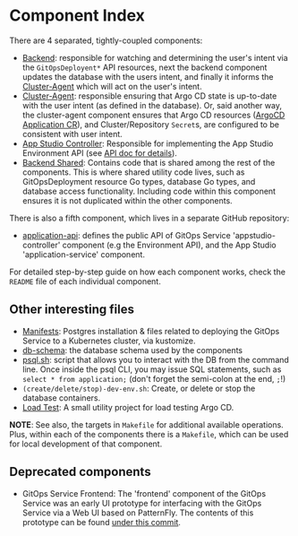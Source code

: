 # Component Index

There are 4 separated, tightly-coupled components:

- [Backend]: responsible for watching and determining the user's intent via the `GitOpsDeployent*` API resources, next the backend component updates the database with the users intent, and finally it informs the [Cluster-Agent] which will act on the user's intent.
- [Cluster-Agent]: responsible ensuring that Argo CD state is up-to-date with the user intent (as defined in the database). Or, said another way, the cluster-agent component ensures that Argo CD resources ([ArgoCD Application CR]), and Cluster/Repository `Secret`s, are configured to be consistent with user intent.
- [App Studio Controller]: Responsible for implementing the App Studio Environment API (see [API doc for details](api.md)).
- [Backend Shared]: Contains code that is shared among the rest of the components. This is where shared utility code lives, such as GitOpsDeployment resource Go types, database Go types, and database access functionality. Including code within this component ensures it is not duplicated within the other components.

There is also a fifth component, which lives in a separate GitHub repository:
- [application-api]: defines the public API of GitOps Service 'appstudio-controller' component (e.g the Environment API), and the App Studio 'application-service' component.

For detailed step-by-step guide on how each component works, check the `README` file of each individual component.

## Other interesting files

- [Manifests]: Postgres installation & files related to deploying the GitOps Service to a Kubernetes cluster, via kustomize.
- [db-schema]: the database schema used by the components
- [psql.sh]: script that allows you to interact with the DB from the command line. Once inside the psql CLI, you may issue SQL statements, such as `select * from application;` (don't forget the semi-colon at the end, `;`!)
- `(create/delete/stop)-dev-env.sh`: Create, or delete or stop the database containers.
- [Load Test]: A small utility project for load testing Argo CD.

**NOTE**: See also, the targets in `Makefile` for additional available operations.
Plus, within each of the components there is a `Makefile`, which can be used for local development of that component.

## Deprecated components
- GitOps Service Frontend: The 'frontend' component of the GitOps Service was an early UI prototype for interfacing with the GitOps Service via a Web UI based on PatternFly. The contents of this prototype can be found [under this commit](https://github.com/redhat-appstudio/managed-gitops/tree/52696fbb48070bf43170687a6a775ff80dfb13be/frontend).

[application-api]: https://github.com/redhat-appstudio/application-api/
[App Studio Controller]: https://github.com/redhat-appstudio/managed-gitops/tree/main/appstudio-controller
[App Studio Shared]: https://github.com/redhat-appstudio/managed-gitops/tree/main/appstudio-shared
[Backend Shared]: https://github.com/redhat-appstudio/managed-gitops/tree/main/backend-shared
[Backend]: https://github.com/redhat-appstudio/managed-gitops/tree/main/backend
[Cluster-Agent]: https://github.com/redhat-appstudio/managed-gitops/tree/main/cluster-agent
[Frontend]: https://github.com/redhat-appstudio/managed-gitops/tree/main/frontend
[Load Test]: https://github.com/redhat-appstudio/managed-gitops/tree/main/utilities/load-test
[Manifests]: https://github.com/redhat-appstudio/managed-gitops/tree/main/manifests
[KinD]: https://kind.sigs.k8s.io/docs/user/quick-start/
[k3s]: https://k3s.io/
[EventLoop]: https://github.com/redhat-appstudio/managed-gitops/tree/main/backend/eventloop
[ArgoCD Application CR]: https://argo-cd.readthedocs.io/en/stable/operator-manual/declarative-setup/
[Another Event-Loop]: https://github.com/redhat-appstudio/managed-gitops/blob/main/cluster-agent/controllers/managed-gitops/eventloop
[GitOps Operation Controller]: https://github.com/redhat-appstudio/managed-gitops/blob/main/cluster-agent/controllers/managed-gitops/operation_controller.go
[ArgoCD Application Controller]: https://github.com/redhat-appstudio/managed-gitops/blob/main/cluster-agent/controllers/argoproj.io/application_controller.go
[Docker]: https://www.docker.com/
[db-schema]: https://github.com/redhat-appstudio/managed-gitops/blob/main/db-schema.sql
[psql.sh]: https://github.com/redhat-appstudio/managed-gitops/blob/main/psql.sh
[Operation CRD]: https://github.com/redhat-appstudio/managed-gitops/blob/main/backend-shared/config/crd/bases/managed-gitops.redhat.com_operations.yaml
[routes]: https://github.com/redhat-appstudio/managed-gitops/tree/main/backend/routes
[Design]: https://docs.google.com/document/d/1e1UwCbwK-Ew5ODWedqp_jZmhiZzYWaxEvIL-tqebMzo/edit#heading=h.s0hdo22ap5cp
